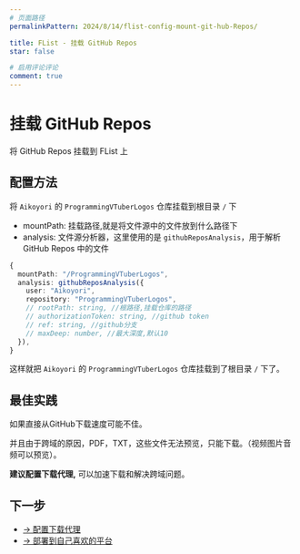 ```yaml
---
# 页面路径
permalinkPattern: 2024/8/14/flist-config-mount-git-hub-Repos/

title: FList - 挂载 GitHub Repos
star: false

# 启用评论评论
comment: true
---
```

# 挂载 GitHub Repos
将 GitHub Repos 挂载到 FList 上

## 配置方法
将 ```Aikoyori``` 的 ```ProgrammingVTuberLogos``` 仓库挂载到根目录 ```/``` 下

- mountPath: 挂载路径,就是将文件源中的文件放到什么路径下
- analysis: 文件源分析器，这里使用的是 ```githubReposAnalysis```，用于解析 GitHub Repos 中的文件
``` typescript
{
  mountPath: "/ProgrammingVTuberLogos",
  analysis: githubReposAnalysis({
    user: "Aikoyori",
    repository: "ProgrammingVTuberLogos",
    // rootPath: string, //根路径,挂载仓库的路径
    // authorizationToken: string, //github token
    // ref: string, //github分支
    // maxDeep: number, //最大深度,默认10
  }),
}
```

这样就把 ```Aikoyori``` 的 ```ProgrammingVTuberLogos``` 仓库挂载到了根目录 ```/``` 下了。



## 最佳实践
如果直接从GitHub下载速度可能不佳。 

并且由于跨域的原因，PDF，TXT，这些文件无法预览，只能下载。（视频图片音频可以预览）。

**建议配置下载代理,** 可以加速下载和解决跨域问题。


## 下一步
- [-> 配置下载代理](../3-代理.md)
- [-> 部署到自己喜欢的平台](../../6-部署到自己喜欢的平台.md)